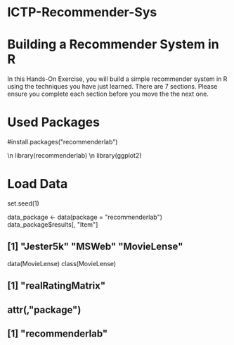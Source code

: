 # ICTP-Recommender-Sys
# Building a Recommender System in R

In this Hands-On Exercise, you will build a simple recommender system in R using the techniques you have just learned. There are 7 sections. Please ensure you complete each section before you move the the next one.

# Used Packages
\#install.packages("recommenderlab")

\n library(recommenderlab)
\n library(ggplot2)

# Load Data
set.seed(1)

data_package <- data(package = "recommenderlab")
data_package$results[, "Item"]
## [1] "Jester5k"   "MSWeb"      "MovieLense"
data(MovieLense)
class(MovieLense)
## [1] "realRatingMatrix"
## attr(,"package")
## [1] "recommenderlab"
